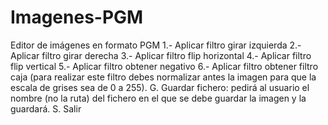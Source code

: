 # Imagenes-PGM
Editor de imágenes en formato PGM
1.- Aplicar filtro girar izquierda
2.- Aplicar filtro girar derecha
3.- Aplicar filtro flip horizontal
4.- Aplicar filtro flip vertical
5.- Aplicar filtro obtener negativo
6.- Aplicar filtro obtener filtro caja (para realizar este filtro debes normalizar antes la imagen
para que la escala de grises sea de 0 a 255).
G. Guardar fichero: pedirá al usuario el nombre (no la ruta) del fichero en el que se debe guardar la imagen
y la guardará.
S. Salir
